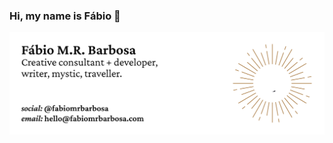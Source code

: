 ### Hi, my name is Fábio 👋

<img src="https://raw.githubusercontent.com/fabiomrbarbosa/fabiomrbarbosa/master/banner.min.svg" alt="Fábio M.R. Barbosa — Creative consultant + developer, writer, mystic, traveller. Social media handle: @fabiomrbarbosa. Email: hello@fabiomrbarbosa.com">

<!--
**fabiomrbarbosa/fabiomrbarbosa** is a ✨ _special_ ✨ repository because its `README.md` (this file) appears on your GitHub profile.

Here are some ideas to get you started:

- 🔭 I’m currently working on ...
- 🌱 I’m currently learning ...
- 👯 I’m looking to collaborate on ...
- 🤔 I’m looking for help with ...
- 💬 Ask me about ...
- 📫 How to reach me: ...
- 😄 Pronouns: ...
- ⚡ Fun fact: ...
-->
